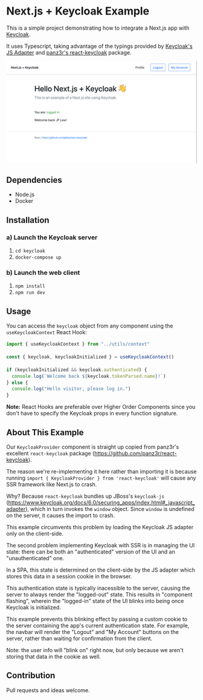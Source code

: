 # Next.js + Keycloak Example

This is a simple project demonstrating how to integrate a Next.js app with [Keycloak](https://www.keycloak.org).

It uses Typescript, taking advantage of the typings provided by [Keycloak's JS Adapter](https://www.npmjs.com/package/keycloak-js) and [panz3r's react-keycloak](https://www.npmjs.com/package/react-keycloak) package.

![Next.js + Keycloak screenshot](./static/screenshot.png)

## Dependencies

- Node.js
- Docker

## Installation

### a) Launch the Keycloak server

1. `cd keycloak`
2. `docker-compose up`

### b) Launch the web client

1. `npm install`
2. `npm run dev`

## Usage

You can access the `keycloak` object from any component using the `useKeycloakContext` React Hook:

```javascript
import { useKeycloakContext } from "../utils/context"

const { keycloak, keycloakInitialized } = useKeycloakContext()

if (keycloakInitialized && keycloak.authenticated) {
  console.log(`Welcome back ${keycloak.tokenParsed.name}!`)
} else {
  console.log("Hello visitor, please log in.")
}
```

**Note:** React Hooks are preferable over Higher Order Components since you don't have to specify the Keycloak props in every function signature.

## About This Example

Our `KeycloakProvider` component is straight up copied from panz3r's excellent `react-keycloak` package (https://github.com/panz3r/react-keycloak).

The reason we're re-implementing it here rather than importing it is because running `import { KeycloakProvider } from 'react-keycloak'` will cause any SSR framework like Next.js to crash.

Why? Because `react-keycloak` bundles up JBoss's `keycloak-js` (https://www.keycloak.org/docs/6.0/securing_apps/index.html#_javascript_adapter), which in turn invokes the `window` object. Since `window` is undefined on the server, it causes the import to crash.

This example circumvents this problem by loading the Keycloak JS adapter only on the client-side.

The second problem implementing Keycloak with SSR is in managing the UI state: there can be both an "authenticated" version of the UI and an "unauthenticated" one.

In a SPA, this state is determined on the client-side by the JS adapter which stores this data in a session cookie in the browser.

This authentication state is typically inacessible to the server, causing the server to always render the "logged-out" state. This results in "component flashing", wherein the "logged-in" state of the UI blinks into being once Keycloak is initialized.

This example prevents this blinking effect by passing a custom cookie to the server containing the app's current authentication state. For example, the navbar will render the "Logout" and "My Account" buttons on the server, rather than waiting for confirmation from the client.

Note: the user info will "blink on" right now, but only because we aren't storing that data in the cookie as well.

## Contribution

Pull requests and ideas welcome.
